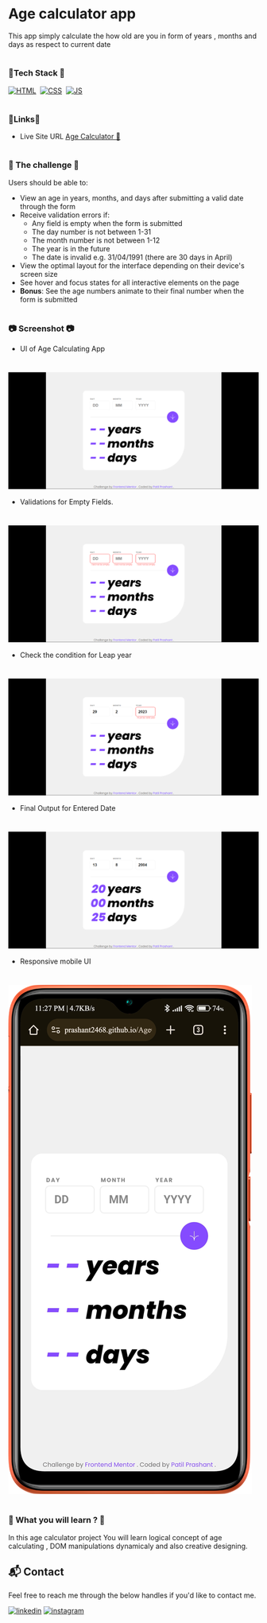 # Age calculator app

This app simply calculate the how old are you in form of years , months and days as respect to current date
#
### 📌Tech Stack 📌
[![HTML](https://img.shields.io/badge/html5%20-%23E34F26.svg?&style=for-the-badge&logo=html5&logoColor=white)](https://github.com/Prashant2468/AgeCalculator/blob/main/index.html#L6)&nbsp;
[![CSS](https://img.shields.io/badge/css3%20-%231572B6.svg?&style=for-the-badge&logo=css3&logoColor=white)](https://github.com/Prashant2468/AgeCalculator/blob/main/index.html#L6)&nbsp;
[![JS](https://img.shields.io/badge/javascript%20-%23323330.svg?&style=for-the-badge&logo=javascript&logoColor=%23F7DF1E)](https://github.com/Prashant2468/AgeCalculator/blob/main/index.html#L6)
#
### 🔗Links🔗
- Live Site URL <a href="https://prashant2468.github.io/AgeCalculator/" target="_blank"> Age Calculator  🚀</a>

#
### 🎯 The challenge 🎯

Users should be able to:

- View an age in years, months, and days after submitting a valid date through the form
- Receive validation errors if:
  - Any field is empty when the form is submitted
  - The day number is not between 1-31
  - The month number is not between 1-12
  - The year is in the future
  - The date is invalid e.g. 31/04/1991 (there are 30 days in April)
- View the optimal layout for the interface depending on their device's screen size
- See hover and focus states for all interactive elements on the page
- **Bonus**: See the age numbers animate to their final number when the form is submitted

#

### 📷 Screenshot 📷 
* UI of Age Calculating App
#
![ss](https://github.com/Prashant2468/AgeCalculator/blob/main/design/age1.png)
* Validations for Empty Fields.
#
![ss](https://github.com/Prashant2468/AgeCalculator/blob/main/design/age2.png)
* Check the condition for Leap year
#
![ss](https://github.com/Prashant2468/AgeCalculator/blob/main/design/age3.png)
* Final Output for Entered Date
#
![ss](https://github.com/Prashant2468/AgeCalculator/blob/main/design/age4.png)

* Responsive mobile UI
#
![ss](https://github.com/Prashant2468/AgeCalculator/blob/main/design/port5.png)

#
### 📝 What you will learn ? 📝 

In this age calculator project You will learn logical concept of age calculating , DOM manipulations dynamicaly and also creative designing.


<h2>📬 Contact</h2>

Feel free to reach me through the below handles if you'd like to contact me.

[![linkedin](https://img.shields.io/badge/LinkedIn-0077B5?style=for-the-badge&logo=linkedin&logoColor=white)](https://www.linkedin.com/in/prashant-patil-6a)
[![instagram](https://img.shields.io/badge/Instagram-E4405F?style=for-the-badge&logo=instagram&logoColor=white)](https://www.instagram.com/mr_prashant82/)
